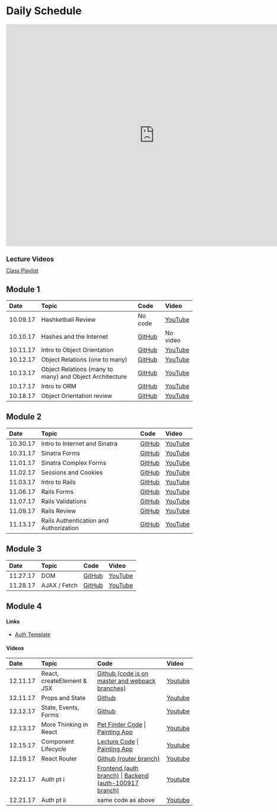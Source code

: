 # Daily Schedule

<iframe src="https://calendar.google.com/calendar/embed?mode=WEEK&amp;height=600&amp;wkst=2&amp;bgcolor=%23ffffff&amp;src=flatironschool.com_shos2ld19ovfkial4sj506d490%40group.calendar.google.com&color=%238C500B&amp;ctz=America%2FNew_York" style="border-width:0" width="800" height="600" frameborder="0" scrolling="no"></iframe>

<h1 style="font-size: 125%;">Lecture Videos</h1>
<a href="https://www.youtube.com/playlist?list=PLc6AmvC5ZybyyUtlhP63_wvnvkXu3T35N">Class Playlist</a>

## Module 1
|Date|Topic|Code|Video|
|:--|:--|:--|:--|
|10.09.17|Hashketball Review|No code|[YouTube](https://youtu.be/7H32mRmd-qg)|
|10.10.17|Hashes and the Internet|[GitHub](https://github.com/learn-co-students/web-100917/tree/master/02_hashes_and_internet)|No video|
|10.11.17|Intro to Object Orientation|[GitHub](https://github.com/learn-co-students/web-100917/tree/master/03_intro_to_oo)|[YouTube](https://youtu.be/YXZMfZ_eb74)|
|10.12.17|Object Relations (one to many)|[GitHub](https://github.com/learn-co-students/web-100917/tree/master/04_object_relations)|[YouTube](https://youtu.be/oUOzCqw468I)|
|10.13.17|Object Relations (many to many) and Object Architecture|[GitHub](https://github.com/learn-co-students/web-100917/tree/master/05_object_architecture)|[YouTube](https://youtu.be/Mteg5g6Pe24)|
|10.17.17|Intro to ORM|[GitHub](https://github.com/learn-co-students/web-100917/tree/master/06_object_relational_mapper)|[YouTube](https://youtu.be/2aymwPjDNd4)|
|10.18.17|Object Orientation review|[GitHub](https://github.com/learn-co-students/web-100917/tree/master/07_object_orientation_review)|[YouTube](https://youtu.be/RylgB6qh0E4)

## Module 2
|Date|Topic|Code|Video|
|:--|:--|:--|:--|
|10.30.17|Intro to Internet and Sinatra|[GitHub](https://github.com/learn-co-students/web-100917/tree/master/09_intro_sinatra)|[YouTube](https://youtu.be/PmN1-cGkZlo)
|10.31.17|Sinatra Forms|[GitHub](https://github.com/learn-co-students/web-100917/tree/master/10_sinatra_forms)|[YouTube](https://youtu.be/7bPUNXRXbO0)|
|11.01.17|Sinatra Complex Forms|[GitHub](https://github.com/learn-co-students/web-100917/tree/master/11_sinatra_complex_forms)|[YouTube](https://youtu.be/ixhiC_ixrSc)|
|11.02.17|Sessions and Cookies|[GitHub](https://github.com/learn-co-students/web-100917/tree/master/12_sinatra_sessions)|[YouTube](https://youtu.be/AmIgz5oOFp4)
|11.03.17|Intro to Rails|[GitHub](https://github.com/learn-co-students/web-100917/tree/master/13_intro_to_rails)|[YouTube](https://youtu.be/uXXEaLLis0A)|
|11.06.17|Rails Forms|[GitHub](https://github.com/learn-co-students/web-100917/tree/master/14_rails_forms/fwitter)|[YouTube](https://youtu.be/tsAIM_oLk9k)|
|11.07.17|Rails Validations|[GitHub](https://github.com/learn-co-students/web-100917/tree/master/14_rails_forms/fwitter)|[YouTube](https://youtu.be/hT5crOpnzR8)|
|11.09.17|Rails Review|[GitHub](https://github.com/sbal13/Hitchhikers-Complete)|[YouTube](https://www.youtube.com/watch?v=qclEtrL13V8)|
|11.13.17|Rails Authentication and Authorization|[GitHub](https://github.com/RachelSa/rails-sessions-review/)|[YouTube](https://www.youtube.com/watch?v=NN-RTzjR8J8&feature=youtu.be)|

## Module 3
|Date|Topic|Code|Video|
|:--|:--|:--|:--|
|11.27.17|DOM|[GitHub](https://github.com/learn-co-students/web-100917/tree/master/15_dom)|[YouTube]()|
|11.28.17|AJAX / Fetch|[GitHub](https://github.com/learn-co-students/web-100917/tree/master/16_fetch)|[YouTube](https://youtu.be/KBm2yVoflgU)|


## Module 4
#### Links
* [Auth Template](https://gist.github.com/alexgriff/414a05a0b6908145f050888e073df7ff)

#### Videos

|Date|Topic|Code|Video|
|:--|:--|:--|:--|
|12.11.17|React, createElement & JSX| [Github (code is on master and webpack branches)](https://github.com/learn-co-curriculum/react-starter-100917/)|[Youtube](http://youtu.be/goeDYkPuapE)|
|12.11.17|Props and State|[Github](https://github.com/learn-co-curriculum/react-painting-example-app-web-100917)|[Youtube](http://youtu.be/hiL4hUVx5UI)|
|12.12.17|State, Events, Forms|[Github](https://github.com/learn-co-curriculum/100917-react-state-and-forms)|[Youtube](http://youtu.be/dnJrDmeKTwI)|
|12.13.17|More Thinking in React|[Pet Finder Code](https://github.com/alexgriff/react-props-and-state-lab) \| [Painting App](https://github.com/learn-co-curriculum/react-painting-example-app-web-100917)|[Youtube](http://youtu.be/nvFFBk-L_VI)|
|12.15.17|Component Lifecycle|[Lecture Code](https://github.com/learn-co-students/mod-4-component-lifecycle-lecture-web-100917) \| [Painting App](https://github.com/learn-co-curriculum/react-painting-example-app-web-100917)|[Youtube](https://youtu.be/VviCiyNtFC4)|
|12.19.17|React Router|[Github (router branch)](https://github.com/learn-co-curriculum/react-painting-example-app-web-100917/tree/router)|[Youtube](http://youtu.be/lps-Eq2QWxk)|
|12.21.17|Auth pt i|[Frontend (auth branch)](https://github.com/learn-co-curriculum/react-painting-example-app-web-100917/tree/auth) \| [Backend (auth-100917 branch)](https://github.com/alexgriff/painting-example-app-backend/tree/auth-100917)|[Youtube](http://youtu.be/iuUXtolR0p0)|
|12.21.17|Auth pt ii|same code as above|[Youtube](http://youtu.be/iuUXtolR0p0)|


